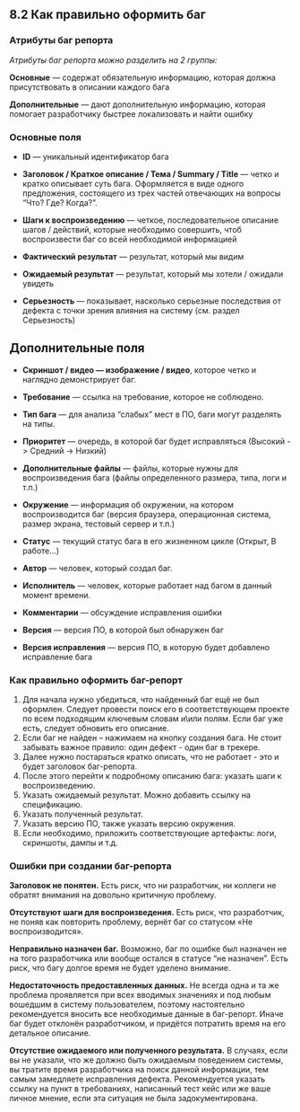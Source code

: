 ## 8.2 Как правильно оформить баг
### Атрибуты баг репорта

*Атрибуты баг репорта можно разделить на 2 группы:*

**Основные** — содержат обязательную информацию, которая должна присутствовать в описании каждого бага

**Дополнительные** — дают дополнительную информацию, которая помогает разработчику быстрее локализовать и найти ошибку

### Основные поля

* **ID** — уникальный идентификатор бага

* **Заголовок / Краткое описание / Тема / Summary / Title** — четко и кратко описывает суть бага. Оформляется в виде одного предложения, состоящего из трех частей отвечающих на вопросы “Что? Где? Когда?”. 

* **Шаги к воспроизведению** — четкое, последовательное описание шагов / действий, которые необходимо совершить, чтоб воспроизвести баг со всей необходимой информацией

* **Фактический результат** — результат, который мы видим

* **Ожидаемый результат** — результат, который мы хотели / ожидали увидеть

* **Серьезность** — показывает, насколько серьезные последствия от дефекта с точки зрения влияния на систему (см. раздел Серьезность)

## Дополнительные поля

* **Скриншот / видео — изображение / видео**, которое четко и наглядно демонстрирует баг. 

* **Требование** — ссылка на требование, которое не соблюдено. 

* **Тип бага** — для анализа “слабых” мест в ПО, баги могут разделять на типы.

* **Приоритет** — очередь, в которой баг будет исправляться (Высокий -> Средний -> Низкий)

* **Дополнительные файлы** — файлы, которые нужны для воспроизведения бага (файлы определенного размера, типа, логи и т.п.)

* **Окружение** — информация об окружении, на котором воспроизводится баг (версия браузера, операционная система, размер экрана, тестовый сервер и т.п.)

* **Статус** — текущий статус бага в его жизненном цикле (Открыт, В работе…)

* **Автор** — человек, который создал баг.

* **Исполнитель** — человек, которые работает над багом в данный момент времени.

* **Комментарии** — обсуждение исправления ошибки

* **Версия** — версия ПО, в которой был обнаружен баг

* **Версия исправления** — версия ПО, в которую будет добавлено исправление бага


### Как правильно оформить баг-репорт


1. Для начала нужно убедиться, что найденный баг ещё не был оформлен. Следует провести поиск его в соответствующем проекте по всем подходящим ключевым словам и\или полям. Если баг уже есть, следует обновить его описание.
2. Если баг не найден – нажимаем на кнопку создания бага. Не стоит забывать важное правило: один дефект - один баг в трекере.
3. Далее нужно постараться кратко описать, что не работает - это и будет заголовок баг-репорта.
4. После этого перейти к подробному описанию бага: указать шаги к воспроизведению.
5. Указать ожидаемый результат. Можно добавить ссылку на спецификацию.
6. Указать полученный результат.
7. Указать версию ПО, также указать версию окружения.
8. Если необходимо, приложить соответствующие артефакты: логи, скриншоты, дампы и т.д.


### Ошибки при создании баг-репорта


**Заголовок не понятен.** Есть риск, что ни разработчик, ни коллеги не обратят внимания на довольно критичную проблему.

**Отсутствуют шаги для воспроизведения.** Есть риск, что разработчик, не поняв как повторить проблему, вернёт баг со статусом «Не воспроизводится».

**Неправильно назначен баг.** Возможно, баг по ошибке был назначен не на того разработчика или вообще остался в статусе “не назначен”. Есть риск, что багу долгое время не будет уделено внимание.

**Недостаточность предоставленных данных.** Не всегда одна и та же проблема проявляется при всех вводимых значениях и под любым вошедшим в систему пользователем, поэтому настоятельно рекомендуется вносить все необходимые данные в баг-репорт. Иначе баг будет отклонён разработчиком, и придётся потратить время на его детальное описание.

**Отсутствие ожидаемого или полученного результата.** В случаях, если вы не указали, что же должно быть ожидаемым поведением системы, вы тратите время разработчика на поиск данной информации, тем самым замедляете исправления дефекта. Рекомендуется указать ссылку на пункт в требованиях, написанный тест кейс или же ваше личное мнение, если эта ситуация не была задокументирована.